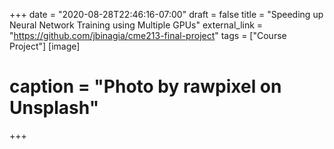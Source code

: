 +++
date = "2020-08-28T22:46:16-07:00"
draft = false
title = "Speeding up Neural Network Training using Multiple GPUs"
external_link = "https://github.com/jbinagia/cme213-final-project"
tags = ["Course Project"]
[image]
# caption = "Photo by rawpixel on Unsplash"
+++
